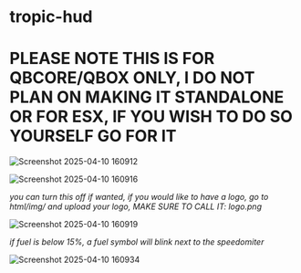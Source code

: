 # tropic-hud

# PLEASE NOTE THIS IS FOR QBCORE/QBOX ONLY, I DO NOT PLAN ON MAKING IT STANDALONE OR FOR ESX, IF YOU WISH TO DO SO YOURSELF GO FOR IT

![Screenshot 2025-04-10 160912](https://github.com/user-attachments/assets/0afaf1fb-5cc5-4f66-a6bb-fea41bd87217)

![Screenshot 2025-04-10 160916](https://github.com/user-attachments/assets/d3e5415d-40bd-4dd9-bcd7-a024fb197b24)

*you can turn this off if wanted, if you would like to have a logo, go to html/img/ and upload your logo, MAKE SURE TO CALL IT: logo.png*

![Screenshot 2025-04-10 160919](https://github.com/user-attachments/assets/3087a3f7-9405-4ec2-a826-6d2ae9c23c61)

*if fuel is below 15%, a fuel symbol will blink next to the speedomiter*

![Screenshot 2025-04-10 160934](https://github.com/user-attachments/assets/3e2492d4-5379-43c9-a792-ddf775404328)



